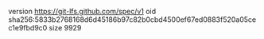 version https://git-lfs.github.com/spec/v1
oid sha256:5833b2768168d6d45186b97c82b0cbd4500ef67ed0883f520a05cec1e9fbd9c0
size 9929
